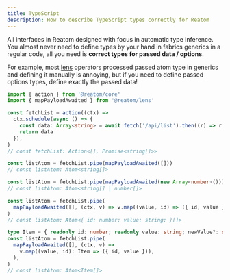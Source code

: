 ```yaml
---
title: TypeScript
description: How to describe TypeScript types correctly for Reatom
---
```


All interfaces in Reatom designed with focus in automatic type inference. You almost never need to define types by your hand in fabrics generics in a regular code, all you need is **correct types for passed data / options**.

For example, most [lens](/package/lens) operators processed passed atom type in generics and defining it manually is annoying, but if you need to define passed options types, define exactly the passed data!

```ts
import { action } from '@reatom/core'
import { mapPayloadAwaited } from '@reatom/lens'

const fetchList = action((ctx) =>
  ctx.schedule(async () => {
    const data: Array<string> = await fetch('/api/list').then((r) => r.json())
    return data
  }),
)
// const fetchList: Action<[], Promise<string[]>>

const listAtom = fetchList.pipe(mapPayloadAwaited([]))
// const listAtom: Atom<string[]>

const listAtom = fetchList.pipe(mapPayloadAwaited(new Array<number>()))
// const listAtom: Atom<string[] | number[]>

const listAtom = fetchList.pipe(
  mapPayloadAwaited([], (ctx, v) => v.map((value, id) => ({ id, value }))),
)
// const listAtom: Atom<{ id: number; value: string; }[]>

type Item = { readonly id: number; readonly value: string; newValue?: string }
const listAtom = fetchList.pipe(
  mapPayloadAwaited([], (ctx, v) =>
    v.map((value, id): Item => ({ id, value })),
  ),
)
// const listAtom: Atom<Item[]>
```
